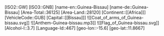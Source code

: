 ﻿---
location: [11.8667,-15.6]
type: Country
tags:
- geo/Country

SpocWebEntityId: 26914
isDeleted: false
confidential: public

---
[ISO2::GW]
[ISO3::GNB]
[name-en::Guinea-Bissau]
[name-de::Guinea-Bissau]
[Area-Total::36125]
[Area-Land::28120]
[Continent::[[Africa]]]
[VehicleCode::GUB]
[Capital::[[Bissau]]]
![[Coat_of_arms_of_Guinea-bissau.svg]]
![[Anthem-Guinea-bissau.mp3]]
![[Flag_of_Guinea-bissau.svg]]
[Alcohol-l::3.7]
[Language-Id::467]
[geo-lon::-15.6]
[geo-lat::11.8667]

